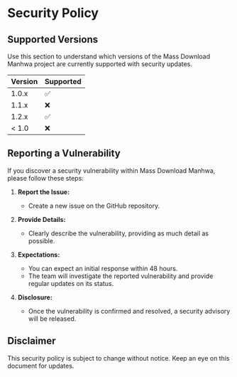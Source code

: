 # Security Policy

## Supported Versions

Use this section to understand which versions of the Mass Download Manhwa project are currently supported with security updates.

| Version | Supported          |
| ------- | ------------------ |
| 1.0.x   | :white_check_mark: |
| 1.1.x   | :x:                |
| 1.2.x   | :white_check_mark: |
| < 1.0   | :x:                |

## Reporting a Vulnerability

If you discover a security vulnerability within Mass Download Manhwa, please follow these steps:

1. **Report the Issue:**
   - Create a new issue on the GitHub repository.

2. **Provide Details:**
   - Clearly describe the vulnerability, providing as much detail as possible.

3. **Expectations:**
   - You can expect an initial response within 48 hours.
   - The team will investigate the reported vulnerability and provide regular updates on its status.

4. **Disclosure:**
   - Once the vulnerability is confirmed and resolved, a security advisory will be released.

## Disclaimer

This security policy is subject to change without notice. Keep an eye on this document for updates.
